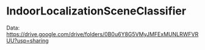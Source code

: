 # IndoorLocalizationSceneClassifier

Data: https://drive.google.com/drive/folders/0B0u6Y8G5VMyJMFExMUNLRWFVRUU?usp=sharing
